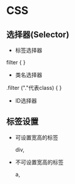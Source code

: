 # CSS

## 选择器(Selector)

+ 标签选择器

filter
{
}

+ 类名选择器

.filter ("."代表class)
{
}

+ ID选择器

## 标签设置

+ 可设置宽高的标签
  
  div,
  
+ 不可设置宽高的标签
  
  a,
  

